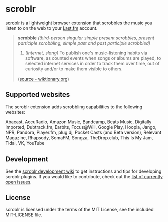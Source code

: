 # scroblr

[scroblr](http://scroblr.fm "scroblr homepage") is a lightweight browser extension that scrobbles the music you listen to on the web to your [Last.fm](http://last.fm "Last.fm") account.

> __scrobble__ *(third-person singular simple present scrobbles, present participle scrobbling, simple past and past participle scrobbled)*
>
> 1. *(Internet, slang)* To publish one's music-listening habits via software, as counted events when songs or albums are played, to selected internet services in order to track them over time, out of curiosity and/or to make them visible to others.
>
> ([source - wiktionary.org](http://en.wiktionary.org/wiki/scrobble "scrobble definition"))

## Supported websites

The scroblr extension adds scrobbling capabilities to the following websites:

Abacast, AccuRadio, Amazon Music, Bandcamp, Beats Music, Digitally Imported, Dubtrack.fm, Earbits, Focus@Will, Google Play, Hoopla, Jango, NPR, Pandora, Player.fm, plug.dj, Pocket Casts (and Beta version), Relevant Magazine, Rhapsody, SomaFM, Songza, TheDrop.club, This Is My Jam, Tidal, VK, YouTube

## Development

See the [scroblr development wiki](https://github.com/cgravolet/scroblr/wiki/_pages "Wiki - scroblr") to get instructions and tips for developing scroblr plugins. If you would like to contribute, check out the [list of currently open issues](https://github.com/cgravolet/scroblr/issues?state=open "Issues - scroblr").

## License

scroblr is licensed under the terms of the MIT License, see the included MIT-LICENSE file.
